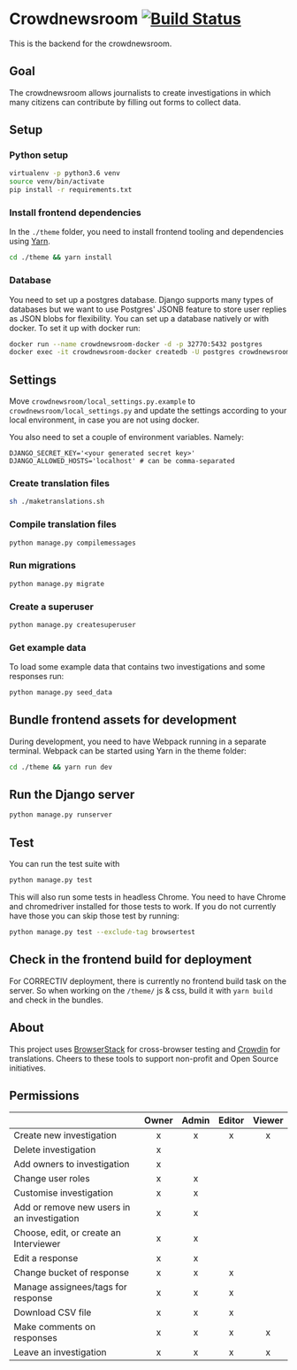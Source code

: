 # Crowdnewsroom [![Build Status](https://travis-ci.org/correctiv/crowdnewsroom-backend.svg?branch=master)](https://travis-ci.org/correctiv/crowdnewsroom-backend)

This is the backend for the crowdnewsroom.


## Goal

The crowdnewsroom allows journalists to create investigations in which many citizens can contribute by filling out forms to collect data.

## Setup

### Python setup
```bash
virtualenv -p python3.6 venv
source venv/bin/activate
pip install -r requirements.txt
```

### Install frontend dependencies
In the `./theme` folder, you need to install frontend tooling and dependencies using [Yarn](https://yarnpkg.com/).
```bash
cd ./theme && yarn install
```

### Database
You need to set up a postgres database. Django supports many types of databases but we want to use Postgres' JSONB feature
to store user replies as JSON blobs for flexibility.
You can set up a database natively or with docker. To set it up with docker run:
```bash
docker run --name crowdnewsroom-docker -d -p 32770:5432 postgres
docker exec -it crowdnewsroom-docker createdb -U postgres crowdnewsroom
```

## Settings

Move `crowdnewsroom/local_settings.py.example` to `crowdnewsroom/local_settings.py` and update the settings according to your local environment, in case you are not using docker.

You also need to set a couple of environment variables. Namely:
```
DJANGO_SECRET_KEY='<your generated secret key>'
DJANGO_ALLOWED_HOSTS='localhost' # can be comma-separated
```

### Create translation files
```bash
sh ./maketranslations.sh
```

### Compile translation files
```bash
python manage.py compilemessages
```

### Run migrations
```bash
python manage.py migrate
```

### Create a superuser
```bash
python manage.py createsuperuser
```

### Get example data
To load some example data that contains two investigations and some responses run:
```bash
python manage.py seed_data
```

## Bundle frontend assets for development
During development, you need to have Webpack running in a separate terminal. Webpack can be started using Yarn in the theme folder:
```bash
cd ./theme && yarn run dev
```

## Run the Django server
```bash
python manage.py runserver
```

## Test
You can run the test suite with
```bash
python manage.py test
```
This will also run some tests in headless Chrome. You need to have
Chrome and chromedriver installed for those tests to work. If you
do not currently have those you can skip those test by running:
```bash
python manage.py test --exclude-tag browsertest
```

## Check in the frontend build for deployment

For CORRECTIV deployment, there is currently no frontend build task on the server. So when working on the `/theme/` js & css, build it with `yarn build` and check in the bundles.

## About
This project uses [BrowserStack](https://www.browserstack.com/) for cross-browser testing and [Crowdin](https://crowdin.com) for translations. Cheers to these tools to support non-profit and Open Source initiatives.


## Permissions

|                                            |  Owner |  Admin | Editor | Viewer|
|--------------------------------------------|:------:|:------:|:------:|:-----:|
| Create new investigation                   | x      |  x     |   x    |  x    |
| Delete investigation                       | x      |        |        |       |
| Add owners  to investigation               | x      |        |        |       |
| Change user roles                          | x      |  x     |        |       |
| Customise investigation                    | x      |  x     |        |       |
| Add or remove new users in an investigation| x      |  x     |        |       |
| Choose, edit, or create an Interviewer     | x      |  x     |        |       |
| Edit a response                            | x      |  x     |        |       |
| Change bucket of response                  | x      |  x     | x      |       |
| Manage assignees/tags for response         | x      |  x     | x      |       |
| Download CSV file                          | x      |  x     | x      |       |
| Make comments on responses                 | x      |  x     | x      | x     |
| Leave an investigation                     | x      |  x     | x      | x     |
